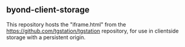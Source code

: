 ## byond-client-storage

This repository hosts the "iframe.html" from the https://github.com/tgstation/tgstation repository, for use in clientside storage with a persistent origin.
